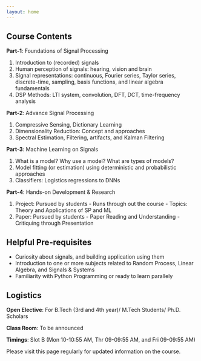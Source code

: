 ```yaml
---
layout: home
---
```

## Course Contents
**Part-1**: Foundations of Signal Processing

1. Introduction to (recorded) signals
2. Human perception of signals: hearing, vision and brain
3. Signal representations: continuous, Fourier series, Taylor series, discrete-time, sampling, basis functions, and linear algebra fundamentals
4. DSP Methods: LTI system, convolution, DFT, DCT, time-frequency analysis

**Part-2**: Advance Signal Processing

1. Compressive Sensing, Dictionary Learning
2. Dimensionality Reduction: Concept and approaches
3. Spectral Estimation, Filtering, artifacts, and Kalman Filtering

**Part-3**: Machine Learning on Signals

1. What is a model? Why use a model? What are types of models?
2. Model fitting (or estimation) using deterministic and probabilistic approaches
4. Classifiers: Logistics regressions to DNNs

**Part-4**: Hands-on Development & Research
1. Project: Pursued by students - Runs through out the course - Topics: Theory and Applications of SP and ML
2. Paper: Pursued by students - Paper Reading and Understanding - Critiquing through Presentation

## Helpful Pre-requisites
- Curiosity about signals, and building application using them
- Introduction to one or more subjects related to Random Process, Linear Algebra, and Signals & Systems
- Familiarity with Python Programming or ready to learn parallely

## Logistics

**Open Elective**: For B.Tech (3rd and 4th year)/ M.Tech Students/ Ph.D. Scholars

**Class Room**: To be announced

**Timings**: Slot B (Mon 10-10:55 AM, Thr 09-09:55 AM, and Fri 09-09:55 AM)<br>

Please visit this page regularly for updated information on the course.<br>

